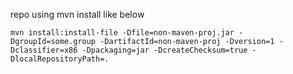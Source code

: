 
repo using mvn install like below

```
mvn install:install-file -Dfile=non-maven-proj.jar -DgroupId=some.group -DartifactId=non-maven-proj -Dversion=1 -Dclassifier=x86 -Dpackaging=jar -DcreateChecksum=true -DlocalRepositoryPath=.
```


